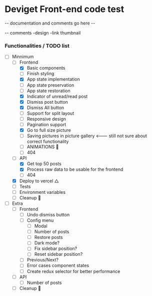 # Deviget Front-end code test

-- documentation and comments go here --

-- comments
-design
-link thumbnail

### Functionalities / TODO list

* [ ] Minnimum
  * [ ] Frontend
    * [x] Basic components
    * [ ] Finish styling
    * [x] App state implementation
    * [ ] App state preservation
    * [ ] App state restoration
    * [x] Indicator of unread/read post
    * [x] Dismiss post button
    * [x] Dismiss All button
    * [ ] Support for split layout
    * [ ] Responsive design
    * [ ] Pagination support
    * [x] Go to full size picture
    * [ ] Saving pictures in picture gallery <--- still not sure about correct functionality
    * [ ] ANIMATIONS 💫
    * [ ] 404
  * [ ] API
    * [x] Get top 50 posts
    * [x] Process raw data to be usable for the frontend
    * [ ] 404
  * [x] Deploy to vercel △
  * [ ] Tests
  * [ ] Environment variables
  * [ ] Cleanup 🧹

* [ ] Extra
  * [ ] Frontend
    * [ ] Undo dismiss button
    * [ ] Config menu
      * [ ] Modal
      * [ ] Number of posts
      * [ ] Restore posts
      * [ ] Dark mode?
      * [ ] Fix sidebar position?
      * [ ] Reset sidebar position?
    * [ ] Previous/Next?
    * [ ] Error cases component states
    * [ ] Create redux selector for better performance
  * [ ] API
    * [ ] Number of posts
  * [ ] Cleanup 🧹